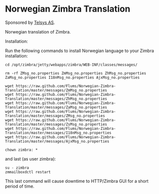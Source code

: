 # Norwegian Zimbra Translation

Sponsored by [Telsys AS](http://www.telsys.no).

Norwegian translation of Zimbra.

Installation:

Run the following commands to install Norwegian language to your Zimbra installation:

```shell
cd /opt/zimbra/jetty/webapps/zimbra/WEB-INF/classes/messages/

rm -rf ZMsg_no.properties ZmMsg_no.properties ZhMsg_no.properties ZaMsg_no.properties I18nMsg_no.properties AjxMsg_no.properties

wget https://raw.github.com/Flums/Norwegian-Zimbra-Translation/master/messages/ZmMsg_no.properties
wget https://raw.github.com/Flums/Norwegian-Zimbra-Translation/master/messages/ZhMsg_no.properties
wget https://raw.github.com/Flums/Norwegian-Zimbra-Translation/master/messages/ZaMsg_no.properties
wget https://raw.github.com/Flums/Norwegian-Zimbra-Translation/master/messages/ZMsg_no.properties
wget https://raw.github.com/Flums/Norwegian-Zimbra-Translation/master/messages/ZsMsg_no.properties
wget https://raw.github.com/Flums/Norwegian-Zimbra-Translation/master/messages/I18nMsg_no.properties
wget https://raw.github.com/Flums/Norwegian-Zimbra-Translation/master/messages/AjxMsg_no.properties

chown zimbra: *
```

and last (as user zimbra):

```shell
su - zimbra
zmmailboxdctl restart
```

This last command will cause downtime to HTTP/Zimbra GUI for a short period of time.
